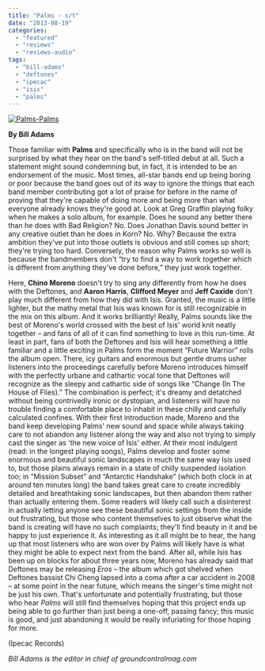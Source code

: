 ```yaml
---
title: "Palms - s/t"
date: "2013-08-19"
categories: 
  - "featured"
  - "reviews"
  - "reviews-audio"
tags: 
  - "bill-adams"
  - "deftones"
  - "ipecac"
  - "isis"
  - "palms"
---
```


[![Palms-Palms](http://www.hellbound.ca/wp-content/uploads/2013/08/Palms-Palms.jpg)](http://www.hellbound.ca/wp-content/uploads/2013/08/Palms-Palms.jpg)

**By Bill Adams**

Those familiar with **Palms** and specifically who is in the band will not be surprised by what they hear on the band's self-titled debut at all. Such a statement might sound condemning but, in fact, it is intended to be an endorsement of the music. Most times, all-star bands end up being boring or poor because the band goes out of its way to ignore the things that each band member contributing got a lot of praise for before in the name of proving that they're capable of doing more and being more than what everyone already knows they're good at. Look at Greg Graffin playing folky when he makes a solo album, for example. Does he sound any better there than he does with Bad Religion? No. Does Jonathan Davis sound better in any creative outlet than he does in Korn? No. Why? Because the extra ambition they've put into those outlets is obvious and still comes up short; they're trying too hard. Conversely, the reason why Palms works so well is because the bandmembers don't “try to find a way to work together which is different from anything they've done before,” they just work together.

Here, **Chino Moreno** doesn't try to sing any differently from how he does with the Deftones, and **Aaron Harris**, **Clifford Meyer** and **Jeff Caxide** don't play much different from how they did with Isis. Granted, the music is a little lighter, but the mathy metal that Isis was known for is still recognizable in the mix on this album. And it works brilliantly! Really, Palms sounds like the best of Moreno's world crossed with the best of Isis' world knit neatly together – and fans of all of it can find something to love in this run-time. At least in part, fans of both the Deftones and Isis will hear something a little familiar and a little exciting in Palms form the moment “Future Warrior” rolls the album open. There, icy guitars and enormous but gentle drums usher listeners into the proceedings carefully before Moreno introduces himself with the perfectly urbane and cathartic vocal tone that Deftones will recognize as the sleepy and cathartic side of songs like “Change (In The House of Flies).” The combination is perfect; it's dreamy and detatched without being contrivedly ironic or dystopian, and listeners will have no trouble finding a comfortable place to inhabit in these chilly and carefully calculated confines. With their first introduction made, Moreno and the band keep developing Palms' new sound and space while always taking care to not abandon any listener along the way and also not trying to simply cast the singer as 'the new voice of Isis' either. At their most indulgent (read: in the longest playing songs), Palms develop and foster some enormous and beautiful sonic landscapes in much the same way Isis used to, but those plains always remain in a state of chilly suspended isolation too; in “Mission Subset” and “Antarctic Handshake” (which both clock in at around ten minutes long) the band takes great care to create incredibly detailed and breathtaking sonic landscapes, but then abandon them rather than actually entering them. Some readers will likely call such a disinterest in actually letting anyone see these beautiful sonic settings from the inside out frustrating, but those who content themselves to just observe what the band is creating will have no such complaints; they'll find beauty in it and be happy to just experience it. As interesting as it all might be to hear, the hang up that most listeners who are won over by Palms will likely have is what they might be able to expect next from the band. After all, while Isis has been up on blocks for about three years now, Moreno has already said that Deftones may be releasing _Eros_ – the album which got shelved when Deftones bassist Chi Cheng lapsed into a coma after a car accident in 2008 – at some point in the near future, which means the singer's time might not be just his own. That's unfortunate and potentially frustrating, but those who hear _Palms_ will still find themselves hoping that this project ends up being able to go further than just being a one-off, passing fancy; this music is good, and just abandoning it would be really infuriating for those hoping for more.

(Ipecac Records)

_Bill Adams is the editor in chief of groundcontrolmag.com_
